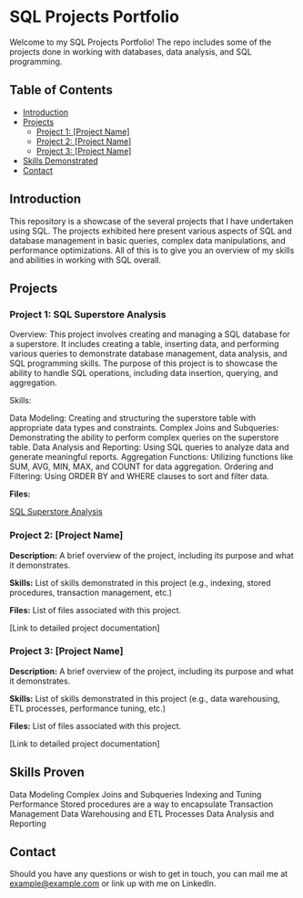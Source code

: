 # SQL Projects Portfolio

Welcome to my SQL Projects Portfolio! The repo includes some of the projects done in working with databases, data analysis, and SQL programming.

## Table of Contents

- [Introduction](#introduction)
- [Projects](#projects)
  - [Project 1: [Project Name]](#project-1-project-name)
  - [Project 2: [Project Name]](#project-2-project-name)
  - [Project 3: [Project Name]](#project-3-project-name)
- [Skills Demonstrated](#skills-demonstrated)
- [Contact](#contact)

## Introduction

This repository is a showcase of the several projects that I have undertaken using SQL. The projects exhibited here present various aspects of SQL and database management in basic queries, complex data manipulations, and performance optimizations. All of this is to give you an overview of my skills and abilities in working with SQL overall.

## Projects

### Project 1: SQL Superstore Analysis

Overview:
This project involves creating and managing a SQL database for a superstore. It includes creating a table, inserting data, and performing various queries to demonstrate database management, data analysis, and SQL programming skills. The purpose of this project is to showcase the ability to handle SQL operations, including data insertion, querying, and aggregation.

Skills:

Data Modeling: Creating and structuring the superstore table with appropriate data types and constraints.
Complex Joins and Subqueries: Demonstrating the ability to perform complex queries on the superstore table.
Data Analysis and Reporting: Using SQL queries to analyze data and generate meaningful reports.
Aggregation Functions: Utilizing functions like SUM, AVG, MIN, MAX, and COUNT for data aggregation.
Ordering and Filtering: Using ORDER BY and WHERE clauses to sort and filter data.

**Files:** 

[SQL Superstore Analysis]( )

### Project 2: [Project Name]

**Description:** A brief overview of the project, including its purpose and what it demonstrates.

**Skills:** List of skills demonstrated in this project (e.g., indexing, stored procedures, transaction management, etc.)

**Files:** List of files associated with this project.

[Link to detailed project documentation]

### Project 3: [Project Name]

**Description:** A brief overview of the project, including its purpose and what it demonstrates.

**Skills:** List of skills demonstrated in this project (e.g., data warehousing, ETL processes, performance tuning, etc.)

**Files:** List of files associated with this project.

[Link to detailed project documentation]

## Skills Proven
Data Modeling
Complex Joins and Subqueries
Indexing and Tuning Performance
Stored procedures are a way to encapsulate Transaction Management Data Warehousing and ETL Processes Data Analysis and Reporting

## Contact

Should you have any questions or wish to get in touch, you can mail me at example@example.com or link up with me on LinkedIn.
